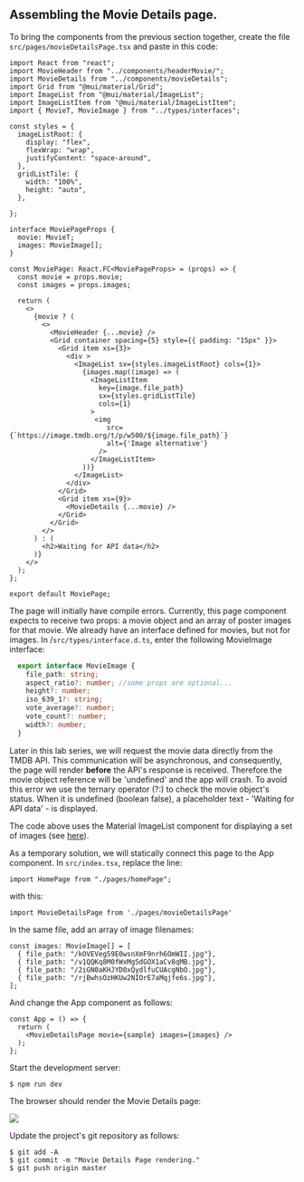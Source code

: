 ## Assembling the Movie Details page.

To bring the components from the previous section together, create the file `src/pages/movieDetailsPage.tsx` and paste in this code:
~~~tsx
import React from "react";
import MovieHeader from "../components/headerMovie/";
import MovieDetails from "../components/movieDetails";
import Grid from "@mui/material/Grid";
import ImageList from "@mui/material/ImageList";
import ImageListItem from "@mui/material/ImageListItem";
import { MovieT, MovieImage } from "../types/interfaces";

const styles = {
  imageListRoot: {
    display: "flex",
    flexWrap: "wrap",
    justifyContent: "space-around",
  },
  gridListTile: { 
    width: "100%",
    height: "auto",
  },

};

interface MoviePageProps {
  movie: MovieT;
  images: MovieImage[];
}

const MoviePage: React.FC<MoviePageProps> = (props) => {
  const movie = props.movie;
  const images = props.images;

  return (
    <>
      {movie ? (
        <>
          <MovieHeader {...movie} />
          <Grid container spacing={5} style={{ padding: "15px" }}>
            <Grid item xs={3}>
              <div >
                <ImageList sx={styles.imageListRoot} cols={1}>
                  {images.map((image) => (
                    <ImageListItem
                      key={image.file_path}
                      sx={styles.gridListTile}
                      cols={1}
                    >
                     <img
                        src={`https://image.tmdb.org/t/p/w500/${image.file_path}`}
                        alt={'Image alternative'}
                      />                    
                    </ImageListItem>
                  ))}
                </ImageList>
              </div>
            </Grid>
            <Grid item xs={9}>
              <MovieDetails {...movie} />
            </Grid>
          </Grid>
        </>
      ) : (
        <h2>Waiting for API data</h2>
      )}
    </>
  );
};

export default MoviePage;
~~~
The page will initially have compile errors. Currently, this page component expects to receive two props: a movie object and an array of poster images for that movie. We already have an interface defined for movies, but not for images. 
In /`src/types/interface.d.ts`, enter the following MovieImage interface: 

~~~typescript
  export interface MovieImage {
    file_path: string;
    aspect_ratio?: number; //some props are optional...
    height?: number;
    iso_639_1?: string;
    vote_average?: number;
    vote_count?: number;
    width?: number;
  }
~~~



Later in this lab series, we will request the movie data directly from the TMDB API. This communication will be asynchronous, and consequently, the page will render __before__ the API's response is received. Therefore the movie object reference will be 'undefined' and the app will crash. To avoid this error we use the ternary operator (?:) to check the movie object's status. When it is undefined (boolean false), a placeholder text - 'Waiting for API data' - is displayed. 

The code above uses the Material ImageList component for displaying a set of images (see [here](https://material-ui.com/components/grid-list/)).

As a temporary solution, we will statically connect this page to the App component. In `src/index.tsx`, replace the line:
~~~react
import HomePage from "./pages/homePage";
~~~
with this:
~~~
import MovieDetailsPage from './pages/movieDetailsPage'
~~~
In the same file, add an array of image filenames:
~~~react
const images: MovieImage[] = [
  { file_path: "/kOVEVeg59E0wsnXmF9nrh6OmWII.jpg"},
  { file_path: "/v1QQKq8M0fWxMgSdGOX1aCv8qMB.jpg"},
  { file_path: "/2iGN0aKHJYD0xQydlfuCUAcgNbO.jpg"},
  { file_path: "/rjBwhsOzHKUw2NIOrE7aMqjfe6s.jpg"},
];
~~~
And change the App component as follows:
~~~
const App = () => {
  return (
    <MovieDetailsPage movie={sample} images={images} />
  );
};
~~~
Start the development server:
~~~
$ npm run dev
~~~
The browser should render the Movie Details page:

![][moviepage]

Update the project's git repository as follows:
~~~ 
$ git add -A
$ git commit -m "Movie Details Page rendering."
$ git push origin master
~~~

[moviepage]: ./img/moviepage.png
